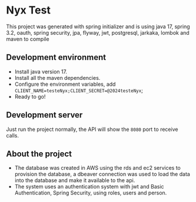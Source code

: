 # Nyx Test

This project was generated with spring initializer and is using java 17, spring 3.2, oauth, spring security, jpa, flyway, jwt, postgresql, jarkaka, lombok and maven to compile 

## Development environment

- Install java version 17.
- Install all the maven dependencies.
- Configure the environment variables, add `CLIENT_NAME=testeNyx;CLIENT_SECRET=@2024testeNyx`;
- Ready to go!

## Development server

Just run the project normally, the API will show the `8080` port to receive calls.

## About the project

- The database was created in AWS using the rds and ec2 services to provision the database, a dbeaver connection was used to load the data into the database and make it available to the api.
- The system uses an authentication system with jwt and Basic Authentication, Spring Security, using roles, users and person.